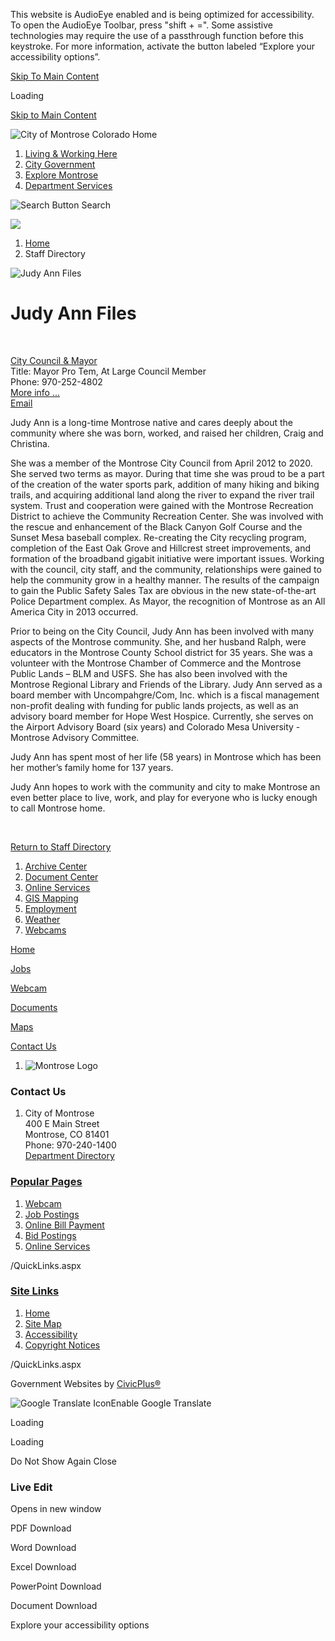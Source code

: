 This website is AudioEye enabled and is being optimized for accessibility. To open the AudioEye Toolbar, press "shift + =". Some assistive technologies may require the use of a passthrough function before this keystroke. For more information, activate the button labeled “Explore your accessibility options”.

[Skip To Main Content](https://www.cityofmontrose.org/directory.aspx?eid=2%2F)

Loading

[Skip to Main Content](https://www.cityofmontrose.org/directory.aspx?eid=2%2F)

![City of Montrose Colorado Home](https://www.cityofmontrose.org/ImageRepository/Document?documentID=45674)

1. [Living &amp; Working Here](https://www.cityofmontrose.org/517/Living-Working-Here)
2. [City Government](https://www.cityofmontrose.org/57/City-Government)
3. [Explore Montrose](https://www.cityofmontrose.org/58/Explore-Montrose)
4. [Department Services](https://www.cityofmontrose.org/56/Department-Services)

![Search Button](https://www.cityofmontrose.org/ImageRepository/Document?documentID=45680) Search

![](https://www.cityofmontrose.org/ImageRepository/Document?documentID=45677)

1. [Home](https://www.cityofmontrose.org)
2. Staff Directory

![Judy Ann Files](https://www.cityofmontrose.org/ImageRepository/Document?documentID=51535)

# Judy Ann Files

 

[City Council &amp; Mayor](https://www.cityofmontrose.org/Directory.aspx?DID=38)  
Title: Mayor Pro Tem, At Large Council Member  
Phone: 970-252-4802  
[More info ...](https://www.cityofmontrose.org/298/At-Large)  
[Email](mailto:jfiles@ci.montrose.co.us)

Judy Ann is a long-time Montrose native and cares deeply about the community where she was born, worked, and raised her children, Craig and Christina.

She was a member of the Montrose City Council from April 2012 to 2020. She served two terms as mayor. During that time she was proud to be a part of the creation of the water sports park, addition of many hiking and biking trails, and acquiring additional land along the river to expand the river trail system. Trust and cooperation were gained with the Montrose Recreation District to achieve the Community Recreation Center. She was involved with the rescue and enhancement of the Black Canyon Golf Course and the Sunset Mesa baseball complex. Re-creating the City recycling program, completion of the East Oak Grove and Hillcrest street improvements, and formation of the broadband gigabit initiative were important issues. Working with the council, city staff, and the community, relationships were gained to help the community grow in a healthy manner. The results of the campaign to gain the Public Safety Sales Tax are obvious in the new state-of-the-art Police Department complex. As Mayor, the recognition of Montrose as an All America City in 2013 occurred.

Prior to being on the City Council, Judy Ann has been involved with many aspects of the Montrose community. She, and her husband Ralph, were educators in the Montrose County School district for 35 years. She was a volunteer with the Montrose Chamber of Commerce and the Montrose Public Lands – BLM and USFS. She has also been involved with the Montrose Regional Library and Friends of the Library. Judy Ann served as a board member with Uncompahgre/Com, Inc. which is a fiscal management non-profit dealing with funding for public lands projects, as well as an advisory board member for Hope West Hospice. Currently, she serves on the Airport Advisory Board (six years) and Colorado Mesa University - Montrose Advisory Committee.

Judy Ann has spent most of her life (58 years) in Montrose which has been her mother’s family home for 137 years.

Judy Ann hopes to work with the community and city to make Montrose an even better place to live, work, and play for everyone who is lucky enough to call Montrose home.

 

[Return to Staff Directory](https://www.cityofmontrose.org/Directory.aspx)

1. [Archive Center](https://www.cityofmontrose.org/archive.asp)
2. [Document Center](https://www.cityofmontrose.org/documentcenterii.asp)
3. [Online Services](https://www.cityofmontrose.org/9/Online-Services)
4. [GIS Mapping](https://www.cityofmontrose.org/265/GIS-Mapping)
5. [Employment](https://www.cityofmontrose.org/jobs.aspx)
6. [Weather](https://www.cityofmontrose.org/62/Weather)
7. [Webcams](https://cityofmontrose.roundshot.com/)

[Home](https://www.cityofmontrose.org)

[Jobs](https://www.governmentjobs.com/careers/montroseco)

[Webcam](https://cityofmontrose.roundshot.com/)

[Documents](https://www.cityofmontrose.org/258)

[Maps](https://www.cityofmontrose.org/265/GIS-Mapping)

[Contact Us](https://www.cityofmontrose.org/directory.asp)

1. ![Montrose Logo](https://www.cityofmontrose.org/ImageRepository/Document?documentId=45702)

### Contact Us

1. City of Montrose  
   400 E Main Street  
   Montrose, CO 81401  
   Phone: 970-240-1400  
   [Department Directory](https://www.cityofmontrose.org/Directory.aspx)

### [Popular Pages](https://www.cityofmontrose.org/QuickLinks.aspx?CID=73)

1. [Webcam](https://cityofmontrose.roundshot.com/)
2. [Job Postings](https://www.cityofmontrose.org/jobs)
3. [Online Bill Payment](https://www.cityofmontrose.org/264/Utility-Billing)
4. [Bid Postings](https://www.cityofmontrose.org/bids.aspx)
5. [Online Services](https://www.cityofmontrose.org/9/Online-Services)

/QuickLinks.aspx

### [Site Links](https://www.cityofmontrose.org/QuickLinks.aspx?CID=112)

1. [Home](https://www.cityofmontrose.org)
2. [Site Map](https://www.cityofmontrose.org/sitemap)
3. [Accessibility](https://www.cityofmontrose.org/accessibility)
4. [Copyright Notices](https://www.cityofmontrose.org/site/copyright)

/QuickLinks.aspx

Government Websites by [CivicPlus®](https://connect.civicplus.com/referral)

![Google Translate Icon](https://www.cityofmontrose.org/Assets/Images/GoogleTranslate.gif)Enable Google Translate

Loading

Loading

Do Not Show Again Close

### Live Edit

Opens in new window

PDF Download

Word Download

Excel Download

PowerPoint Download

Document Download

Explore your accessibility options
